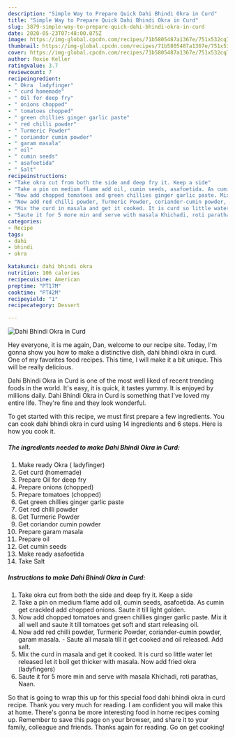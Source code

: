 ```yaml
---
description: "Simple Way to Prepare Quick Dahi Bhindi Okra in Curd"
title: "Simple Way to Prepare Quick Dahi Bhindi Okra in Curd"
slug: 3879-simple-way-to-prepare-quick-dahi-bhindi-okra-in-curd
date: 2020-05-23T07:48:00.075Z
image: https://img-global.cpcdn.com/recipes/71b5805487a1367e/751x532cq70/dahi-bhindi-okra-in-curd-recipe-main-photo.jpg
thumbnail: https://img-global.cpcdn.com/recipes/71b5805487a1367e/751x532cq70/dahi-bhindi-okra-in-curd-recipe-main-photo.jpg
cover: https://img-global.cpcdn.com/recipes/71b5805487a1367e/751x532cq70/dahi-bhindi-okra-in-curd-recipe-main-photo.jpg
author: Roxie Keller
ratingvalue: 3.7
reviewcount: 7
recipeingredient:
- " Okra  ladyfinger"
- " curd homemade"
- " Oil for deep fry"
- " onions chopped"
- " tomatoes chopped"
- " green chillies ginger garlic paste"
- " red chilli powder"
- " Turmeric Powder"
- " coriandor cumin powder"
- " garam masala"
- " oil"
- " cumin seeds"
- " asafoetida"
- " Salt"
recipeinstructions:
- "Take okra cut from both the side and deep fry it. Keep a side"
- "Take a pin on medium flame add oil, cumin seeds, asafoetida. As cumin get crackled add chopped onions. Saute it till light golden."
- "Now add chopped tomatoes and green chillies ginger garlic paste. Mix it all well and saute it till tomatoes get soft and start releasing oil."
- "Now add red chilli powder, Turmeric Powder, coriander-cumin powder, garam masala. Saute all masala till it get cooked and oil released. Add salt."
- "Mix the curd in masala and get it cooked. It is curd so little water let released let it boil get thicker with masala. Now add fried okra (ladyfingers)"
- "Saute it for 5 more min and serve with masala Khichadi, roti parathas, Naan."
categories:
- Recipe
tags:
- dahi
- bhindi
- okra

katakunci: dahi bhindi okra 
nutrition: 106 calories
recipecuisine: American
preptime: "PT17M"
cooktime: "PT42M"
recipeyield: "1"
recipecategory: Dessert

---
```



![Dahi Bhindi Okra in Curd](https://img-global.cpcdn.com/recipes/71b5805487a1367e/751x532cq70/dahi-bhindi-okra-in-curd-recipe-main-photo.jpg)

Hey everyone, it is me again, Dan, welcome to our recipe site. Today, I'm gonna show you how to make a distinctive dish, dahi bhindi okra in curd. One of my favorites food recipes. This time, I will make it a bit unique. This will be really delicious.



Dahi Bhindi Okra in Curd is one of the most well liked of recent trending foods in the world. It's easy, it is quick, it tastes yummy. It is enjoyed by millions daily. Dahi Bhindi Okra in Curd is something that I've loved my entire life. They're fine and they look wonderful.


To get started with this recipe, we must first prepare a few ingredients. You can cook dahi bhindi okra in curd using 14 ingredients and 6 steps. Here is how you cook it.

<!--inarticleads1-->

##### The ingredients needed to make Dahi Bhindi Okra in Curd:

1. Make ready  Okra ( ladyfinger)
1. Get  curd (homemade)
1. Prepare  Oil for deep fry
1. Prepare  onions (chopped)
1. Prepare  tomatoes (chopped)
1. Get  green chillies ginger garlic paste
1. Get  red chilli powder
1. Get  Turmeric Powder
1. Get  coriandor cumin powder
1. Prepare  garam masala
1. Prepare  oil
1. Get  cumin seeds
1. Make ready  asafoetida
1. Take  Salt




<!--inarticleads2-->

##### Instructions to make Dahi Bhindi Okra in Curd:

1. Take okra cut from both the side and deep fry it. Keep a side
1. Take a pin on medium flame add oil, cumin seeds, asafoetida. As cumin get crackled add chopped onions. Saute it till light golden.
1. Now add chopped tomatoes and green chillies ginger garlic paste. Mix it all well and saute it till tomatoes get soft and start releasing oil.
1. Now add red chilli powder, Turmeric Powder, coriander-cumin powder, garam masala. - Saute all masala till it get cooked and oil released. Add salt.
1. Mix the curd in masala and get it cooked. It is curd so little water let released let it boil get thicker with masala. Now add fried okra (ladyfingers)
1. Saute it for 5 more min and serve with masala Khichadi, roti parathas, Naan.




So that is going to wrap this up for this special food dahi bhindi okra in curd recipe. Thank you very much for reading. I am confident you will make this at home. There's gonna be more interesting food in home recipes coming up. Remember to save this page on your browser, and share it to your family, colleague and friends. Thanks again for reading. Go on get cooking!
